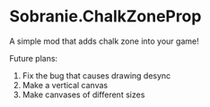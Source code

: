 # Sobranie.ChalkZoneProp
A simple mod that adds chalk zone into your game!

Future plans:
1. Fix the bug that causes drawing desync
2. Make a vertical canvas
3. Make canvases of different sizes
